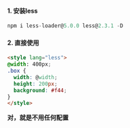 #### 1. 安装less

```js
npm i less-loader@5.0.0 less@2.3.1 -D
```



#### 2. 直接使用

```html
<style lang="less">
@width: 400px;
.box {
  width: @width;
  height: 200px;
  background: #f44;
}
</style>
```

**对，就是不用任何配置**

